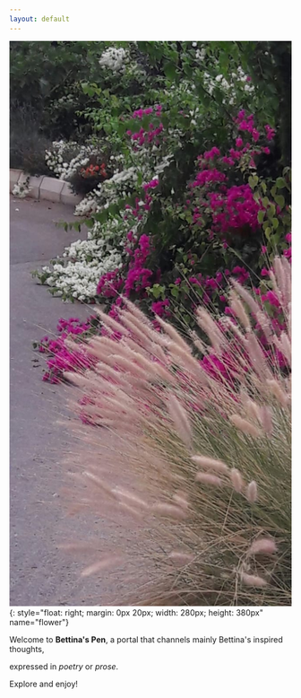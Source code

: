 ```yaml
---
layout: default
---
```


<!--This is a comment for me that will not appear on the website-->

![flower](./img/flower.jpg){: style="float: right; margin: 0px 20px; width: 280px; height: 380px" name="flower"}

Welcome to **Bettina's Pen**, a portal that channels mainly Bettina's inspired thoughts,  

expressed in *poetry* or *prose*.

Explore and enjoy!

